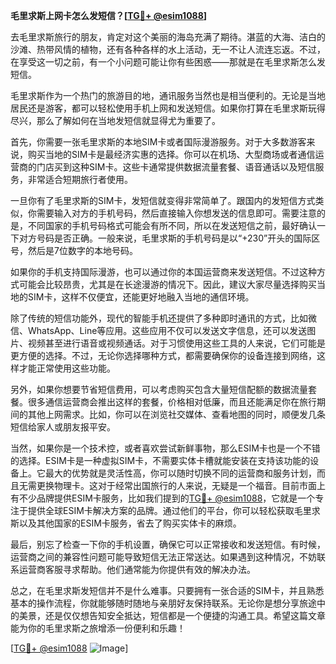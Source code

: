 **毛里求斯上网卡怎么发短信？[[TG💪+ @esim1088](https://t.me/s/esim1088)]**

去毛里求斯旅行的朋友，肯定对这个美丽的海岛充满了期待。湛蓝的大海、洁白的沙滩、热带风情的植物，还有各种各样的水上活动，无一不让人流连忘返。不过，在享受这一切之前，有一个小问题可能让你有些困惑——那就是在毛里求斯怎么发短信。

毛里求斯作为一个热门的旅游目的地，通讯服务当然也是相当便利的。无论是当地居民还是游客，都可以轻松使用手机上网和发送短信。如果你打算在毛里求斯玩得尽兴，那么了解如何在当地发短信就显得尤为重要了。

首先，你需要一张毛里求斯的本地SIM卡或者国际漫游服务。对于大多数游客来说，购买当地的SIM卡是最经济实惠的选择。你可以在机场、大型商场或者通信运营商的门店买到这种SIM卡。这些卡通常提供数据流量套餐、语音通话以及短信服务，非常适合短期旅行者使用。

一旦你有了毛里求斯的SIM卡，发短信就变得非常简单了。跟国内的发短信方式类似，你需要输入对方的手机号码，然后直接输入你想发送的信息即可。需要注意的是，不同国家的手机号码格式可能会有所不同，所以在发送短信之前，最好确认一下对方号码是否正确。一般来说，毛里求斯的手机号码是以“+230”开头的国际区号，然后是7位数字的本地号码。

如果你的手机支持国际漫游，也可以通过你的本国运营商来发送短信。不过这种方式可能会比较昂贵，尤其是在长途漫游的情况下。因此，建议大家尽量选择购买当地的SIM卡，这样不仅便宜，还能更好地融入当地的通信环境。

除了传统的短信功能外，现代的智能手机还提供了多种即时通讯的方式，比如微信、WhatsApp、Line等应用。这些应用不仅可以发送文字信息，还可以发送图片、视频甚至进行语音或视频通话。对于习惯使用这些工具的人来说，它们可能是更方便的选择。不过，无论你选择哪种方式，都需要确保你的设备连接到网络，这样才能正常使用这些功能。

另外，如果你想要节省短信费用，可以考虑购买包含大量短信配额的数据流量套餐。很多通信运营商会推出这样的套餐，价格相对低廉，而且还能满足你在旅行期间的其他上网需求。比如，你可以在浏览社交媒体、查看地图的同时，顺便发几条短信给家人或朋友报平安。

当然，如果你是一个技术控，或者喜欢尝试新鲜事物，那么ESIM卡也是一个不错的选择。ESIM卡是一种虚拟SIM卡，不需要实体卡槽就能安装在支持该功能的设备上。它最大的优势就是灵活性高，你可以随时切换不同的运营商和服务计划，而且无需更换物理卡。这对于经常出国旅行的人来说，无疑是一个福音。目前市面上有不少品牌提供ESIM卡服务，比如我们提到的[TG💪+ @esim1088](https://t.me/s/esim1088)，它就是一个专注于提供全球ESIM卡解决方案的品牌。通过他们的平台，你可以轻松获取毛里求斯以及其他国家的ESIM卡服务，省去了购买实体卡的麻烦。

最后，别忘了检查一下你的手机设置，确保它可以正常接收和发送短信。有时候，运营商之间的兼容性问题可能导致短信无法正常送达。如果遇到这种情况，不妨联系运营商客服寻求帮助。他们通常能为你提供有效的解决办法。

总之，在毛里求斯发短信并不是什么难事。只要拥有一张合适的SIM卡，并且熟悉基本的操作流程，你就能够随时随地与亲朋好友保持联系。无论你是想分享旅途中的美景，还是仅仅想告知安全抵达，短信都是一个便捷的沟通工具。希望这篇文章能为你的毛里求斯之旅增添一份便利和乐趣！

[[TG💪+ @esim1088](https://t.me/s/esim1088) ![Image](https://i.postimg.cc/4NQfJmqS/Snipaste-2025-05-13-00-14-12.png)]